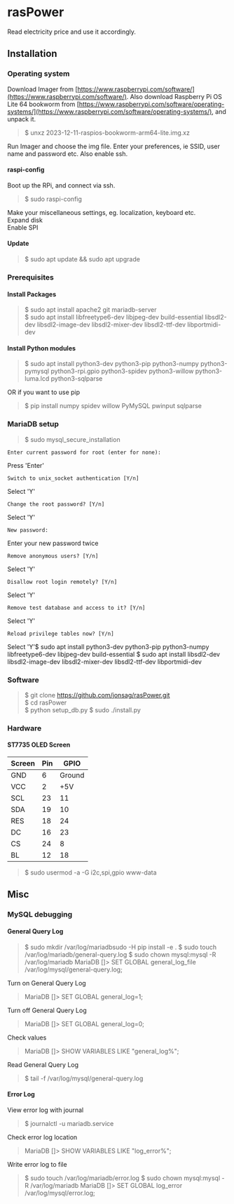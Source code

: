 # rasPower

Read electricity price and use it accordingly.

## Installation

### Operating system

Download Imager from [https://www.raspberrypi.com/software/](https://www.raspberrypi.com/software/).
Also download Raspberry Pi OS Lite 64 bookworm from [https://www.raspberrypi.com/software/operating-systems/](https://www.raspberrypi.com/software/operating-systems/), and unpack it.

>$ unxz 2023-12-11-raspios-bookworm-arm64-lite.img.xz

Run Imager and choose the img file.
Enter your preferences, ie SSID, user name and password etc.
Also enable ssh.

#### raspi-config

Boot up the RPi, and connect via ssh.  

>$ sudo raspi-config  

Make your miscellaneous settings, eg. localization, keyboard etc.  
Expand disk  
Enable SPI  

#### Update

>$ sudo apt update && sudo apt upgrade  

### Prerequisites

#### Install Packages

>$ sudo apt install apache2 git mariadb-server  
>$ sudo apt install libfreetype6-dev libjpeg-dev build-essential libsdl2-dev libsdl2-image-dev libsdl2-mixer-dev libsdl2-ttf-dev libportmidi-dev

#### Install Python modules

>$ sudo apt install python3-dev python3-pip python3-numpy python3-pymysql python3-rpi.gpio python3-spidev python3-willow python3-luma.lcd python3-sqlparse  

OR if you want to use pip

>$ pip install numpy spidev willow PyMySQL pwinput sqlparse  

### MariaDB setup

>$ sudo mysql_secure_installation

    Enter current password for root (enter for none):
Press 'Enter'

    Switch to unix_socket authentication [Y/n]
Select 'Y'

    Change the root password? [Y/n]
Select 'Y'

    New password:
Enter your new password twice

    Remove anonymous users? [Y/n]
Select 'Y'

    Disallow root login remotely? [Y/n]
Select 'Y'

    Remove test database and access to it? [Y/n]
Select 'Y'

    Reload privilege tables now? [Y/n]
Select 'Y'$ sudo apt install python3-dev python3-pip python3-numpy libfreetype6-dev libjpeg-dev build-essential
$ sudo apt install libsdl2-dev libsdl2-image-dev libsdl2-mixer-dev libsdl2-ttf-dev libportmidi-dev

### Software

>$ git clone https://github.com/jonsag/rasPower.git  
>$ cd rasPower  
>$ python setup_db.py
>$ sudo ./install.py  

### Hardware

#### ST7735 OLED Screen

| Screen | Pin | GPIO   |
|--------|-----|--------|
| GND    | 6   | Ground |
| VCC    | 2   | +5V    |
| SCL    | 23  | 11     |
| SDA    | 19  | 10     |
| RES    | 18  | 24     |
| DC     | 16  | 23     |
| CS     | 24  | 8      |
| BL     | 12  | 18     |

>$  sudo usermod -a -G i2c,spi,gpio www-data  

## Misc

### MySQL debugging

#### General Query Log

>$ sudo mkdir /var/log/mariadbsudo -H pip install -e .
>$ sudo touch /var/log/mariadb/general-query.log
>$ sudo chown mysql:mysql -R /var/log/mariadb
>MariaDB []> SET GLOBAL general_log_file /var/log/mysql/general-query.log;

Turn on General Query Log
>MariaDB []> SET GLOBAL general_log=1;

Turn off General Query Log
>MariaDB []> SET GLOBAL general_log=0;

Check values
>MariaDB []> SHOW VARIABLES LIKE "general_log%";

Read General Query Log
>$ tail -f /var/log/mysql/general-query.log

#### Error Log

View error log with journal
>$ journalctl -u mariadb.service

Check error log location
>MariaDB []> SHOW VARIABLES LIKE "log_error%";

Write error log to file
>$ sudo touch /var/log/mariadb/error.log
>$ sudo chown mysql:mysql -R /var/log/mariadb
>MariaDB []> SET GLOBAL log_error /var/log/mysql/error.log;

